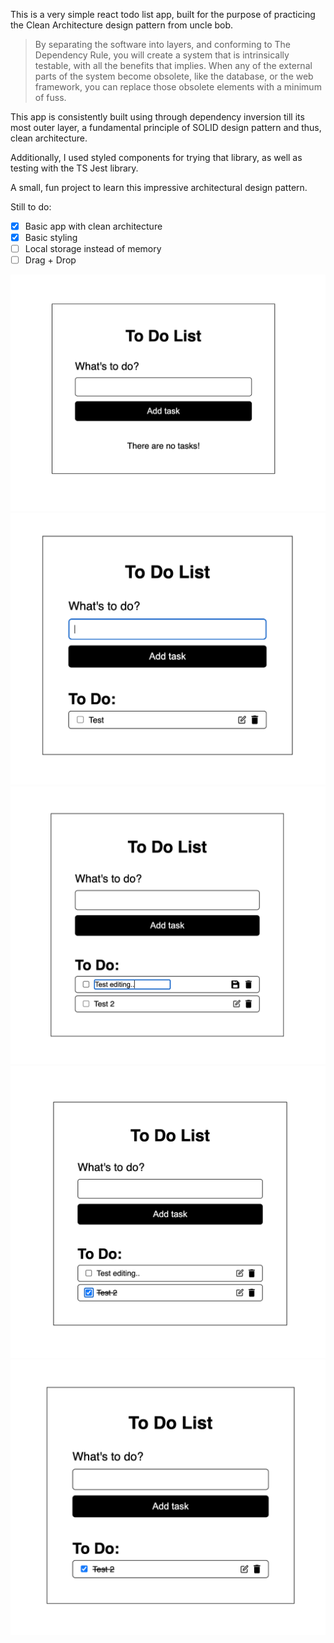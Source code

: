 This is a very simple react todo list app, built for the purpose of practicing the Clean Architecture design pattern from uncle bob.

> By separating the software into layers, and conforming to The Dependency Rule, you will create a system that is intrinsically testable, with all the benefits that implies. When any of the external parts of the system become obsolete, like the database, or the web framework, you can replace those obsolete elements with a minimum of fuss.

This app is consistently built using through dependency inversion till its most outer layer, a fundamental principle of SOLID design pattern and thus, clean architecture.

Additionally, I used styled components for trying that library, as well as testing with the TS Jest library.

A small, fun project to learn this impressive architectural design pattern.

Still to do:

- [x] Basic app with clean architecture
- [x] Basic styling
- [ ] Local storage instead of memory
- [ ] Drag + Drop

![](/assets/screenshot1.png)
![](/assets/screenshot2.png)
![](/assets/screenshot3.png)
![](/assets/screenshot4.png)
![](/assets/screenshot5.png)
